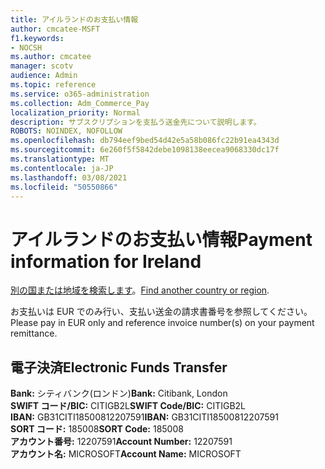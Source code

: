 ```yaml
---
title: アイルランドのお支払い情報
author: cmcatee-MSFT
f1.keywords:
- NOCSH
ms.author: cmcatee
manager: scotv
audience: Admin
ms.topic: reference
ms.service: o365-administration
ms.collection: Adm_Commerce_Pay
localization_priority: Normal
description: サブスクリプションを支払う送金先について説明します。
ROBOTS: NOINDEX, NOFOLLOW
ms.openlocfilehash: db794eef9bed54d42e5a58b086fc22b91ea4343d
ms.sourcegitcommit: 6e260f5f5842debe1098138eecea9068330dc17f
ms.translationtype: MT
ms.contentlocale: ja-JP
ms.lasthandoff: 03/08/2021
ms.locfileid: "50550866"
---
```

# <a name="payment-information-for-ireland"></a><span data-ttu-id="17fa3-103">アイルランドのお支払い情報</span><span class="sxs-lookup"><span data-stu-id="17fa3-103">Payment information for Ireland</span></span>

<span data-ttu-id="17fa3-104">[別の国または地域を検索します](../billing-and-payments/pay-for-your-subscription.md)。</span><span class="sxs-lookup"><span data-stu-id="17fa3-104">[Find another country or region](../billing-and-payments/pay-for-your-subscription.md).</span></span>

<span data-ttu-id="17fa3-105">お支払いは EUR でのみ行い、支払い送金の請求書番号を参照してください。</span><span class="sxs-lookup"><span data-stu-id="17fa3-105">Please pay in EUR only and reference invoice number(s) on your payment remittance.</span></span>

## <a name="electronic-funds-transfer"></a><span data-ttu-id="17fa3-106">電子決済</span><span class="sxs-lookup"><span data-stu-id="17fa3-106">Electronic Funds Transfer</span></span>

<span data-ttu-id="17fa3-107">**Bank:** シティバンク(ロンドン)</span><span class="sxs-lookup"><span data-stu-id="17fa3-107">**Bank:** Citibank, London</span></span>    
<span data-ttu-id="17fa3-108">**SWIFT コード/BIC:** CITIGB2L</span><span class="sxs-lookup"><span data-stu-id="17fa3-108">**SWIFT Code/BIC:** CITIGB2L</span></span>   
<span data-ttu-id="17fa3-109">**IBAN:** GB31CITI18500812207591</span><span class="sxs-lookup"><span data-stu-id="17fa3-109">**IBAN:** GB31CITI18500812207591</span></span>  
<span data-ttu-id="17fa3-110">**SORT コード:** 185008</span><span class="sxs-lookup"><span data-stu-id="17fa3-110">**SORT Code:** 185008</span></span>  
<span data-ttu-id="17fa3-111">**アカウント番号:** 12207591</span><span class="sxs-lookup"><span data-stu-id="17fa3-111">**Account Number:** 12207591</span></span>  
<span data-ttu-id="17fa3-112">**アカウント名:** MICROSOFT</span><span class="sxs-lookup"><span data-stu-id="17fa3-112">**Account Name:** MICROSOFT</span></span>